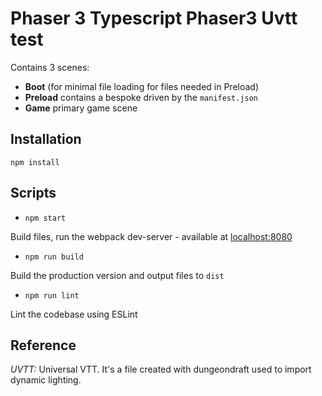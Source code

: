 # Phaser 3 Typescript Phaser3 Uvtt test
Contains 3 scenes:
- **Boot** (for minimal file loading for files needed in Preload)
- **Preload** contains a bespoke driven by the `manifest.json`
- **Game** primary game scene

## Installation

`npm install`

## Scripts

- `npm start`

Build files, run the webpack dev-server - available at [localhost:8080](http://localhost:8080)

- `npm run build`

Build the production version and output files to `dist`

- `npm run lint`

Lint the codebase using ESLint

## Reference

*UVTT:* Universal VTT. It's a file created with dungeondraft used to import dynamic lighting.
